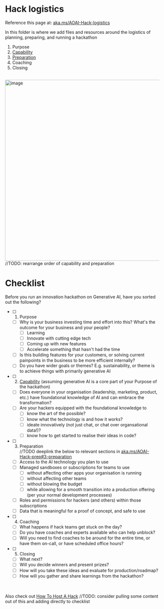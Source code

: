 # Hack logistics
Reference this page at: [aka.ms/AOAI-Hack-logistics](https://aka.ms/AOAI-Hack-logistics)

In this folder is where we add files and resources around the logistics of planning, preparing, and running a hackathon
1. Purpose
2. [Capability](https://aka.ms/AOAI-Hack-learn)
3. [Preparation](https://aka.ms/AOAI-Hack-prep)
4. Coaching
5. Closing
<br></br>

<img width="590" alt="image" src="https://github.com/abbyjshen/AOAI-Hack-Pack/assets/40477007/7b96f7c0-c45a-4691-b867-33526dbe2f7a">
//TODO: rearrange order of capability and preparation

# Checklist

Before you run an innovation hackathon on Generative AI, have you sorted out the following?

- [ ] 1. Purpose
  - [ ] Why is your business investing time and effort into this? What's the outcome for your business and your people?
    - [ ] Learning
    - [ ] Innovate with cutting edge tech
    - [ ] Coming up with new features
    - [ ] Accelerate something that hasn't had the time
  - [ ] Is this building features for your customers, or solving current painpoints in the business to be more efficient internally?
  - [ ] Do you have wider goals or themes? E.g. sustainability, or theme is to achieve things with primarily generative AI

- [ ] 2. [Capability](https://aka.ms/AOAI-Hack-learn) (assuming generative AI is a core part of your Purpose of the hackathon)
  - [ ] Does everyone in your organisation (leadership, marketing, product, etc.) have foundational knowledge of AI and can embrace the transformation?
  - [ ] Are your hackers equipped with the foundational knowledge to
    - [ ] know the art of the possible?
    - [ ] know what the technology is and how it works?
    - [ ] ideate innovatively (not just chat, or chat over organsational data!)?
    - [ ] know how to get started to realise their ideas in code?

- [ ] 3. Preparation <br>//TODO deeplink the below to relevant sections in [aka.ms/AOAI-Hack-prep#3-preparation](https://aka.ms/AOAI-Hack-prep#3-preparation)
  - [ ] Access to the AI technology you plan to use
  - [ ] Managed sandboxes or subscriptions for teams to use
    - [ ] without affecting other apps your organisation is running
    - [ ] without affecting other teams
    - [ ] without blowing the budget
    - [ ] while allowing for a smooth transition into a production offering (per your normal development processes)
  - [ ] Roles and permissions for hackers (and others) within those subscriptions
  - [ ] Data that is meaningful for a proof of concept, and safe to use 

- [ ] 4. Coaching
  - [ ] What happens if hack teams get stuck on the day?
  - [ ] Do you have coaches and experts available who can help unblock?
  - [ ] Will you need to find coaches to be around for the entire time, or have them on-call, or have scheduled office hours?

- [ ] 5. Closing
  - [ ] What next?
  - [ ] Will you decide winners and present prizes?
  - [ ] How will you take these ideas and evaluate for production/roadmap?
  - [ ] How will you gather and share learnings from the hackathon?

<br></br>
Also check out [How To Host A Hack](https://github.com/microsoft/WhatTheHack/blob/master/000-HowToHack/WTH-HowToHostAHack.md) //TODO: consider pulling some content out of this and adding directly to checklist

